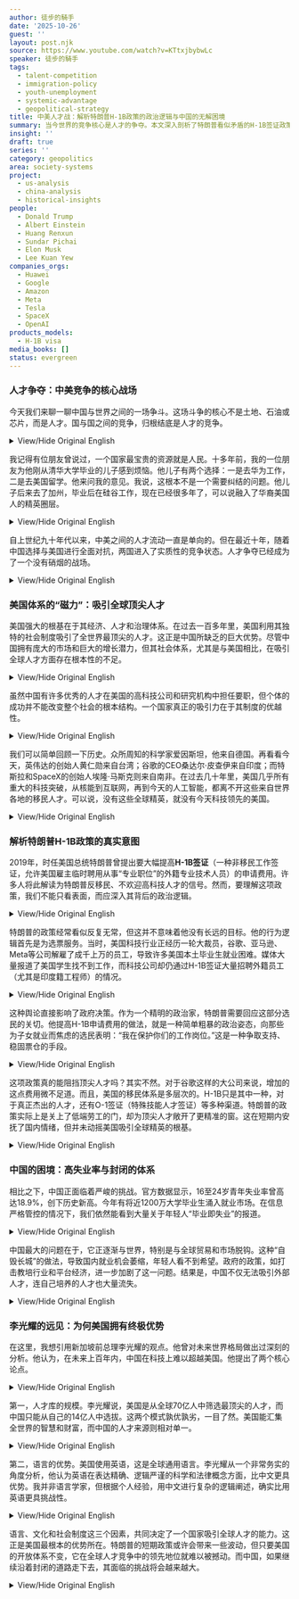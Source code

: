 ```yaml
---
author: 徒步的騎手
date: '2025-10-26'
guest: ''
layout: post.njk
source: https://www.youtube.com/watch?v=KTtxjbybwLc
speaker: 徒步的騎手
tags:
  - talent-competition
  - immigration-policy
  - youth-unemployment
  - systemic-advantage
  - geopolitical-strategy
title: 中美人才战：解析特朗普H-1B政策的政治逻辑与中国的无解困境
summary: 当今世界的竞争核心是人才的争夺。本文深入剖析了特朗普看似矛盾的H-1B签证政策背后的政治逻辑——其本质是为保护美国本土毕业生的就业市场，而非单纯排斥移民。文章对比了美国开放体系吸引全球顶尖人才（如爱因斯坦、马斯克）的巨大优势，与中国在青年高失业率和封闭体系下面临的人才困境。通过引用李光耀的深刻洞见，揭示了为何美国在长期的人才竞争中拥有结构性的、难以撼动的根本优势。
insight: ''
draft: true
series: ''
category: geopolitics
area: society-systems
project:
  - us-analysis
  - china-analysis
  - historical-insights
people:
  - Donald Trump
  - Albert Einstein
  - Huang Renxun
  - Sundar Pichai
  - Elon Musk
  - Lee Kuan Yew
companies_orgs:
  - Huawei
  - Google
  - Amazon
  - Meta
  - Tesla
  - SpaceX
  - OpenAI
products_models:
  - H-1B visa
media_books: []
status: evergreen
---
```

### 人才争夺：中美竞争的核心战场

今天我们来聊一聊中国与世界之间的一场争斗。这场斗争的核心不是土地、石油或芯片，而是人才。国与国之间的竞争，归根结底是人才的竞争。

<details>
<summary>View/Hide Original English</summary>
<p class="english-text">Today, we'll talk about a battle between China and the world. The heart of this battle is not land, oil, or chips, but people—talent. The competition between countries is ultimately a competition for talent.</p>
</details>

我记得有位朋友曾说过，一个国家最宝贵的资源就是人民。十多年前，我的一位朋友为他刚从清华大学毕业的儿子感到烦恼。他儿子有两个选择：一是去华为工作，二是去美国留学。他来问我的意见。我说，这根本不是一个需要纠结的问题。他儿子后来去了加州，毕业后在硅谷工作，现在已经很多年了，可以说融入了华裔美国人的精英圈层。

<details>
<summary>View/Hide Original English</summary>
<p class="english-text">I remember a friend once said that a country's most valuable resource is its people. Over a decade ago, a friend of mine was concerned about his son, who had just graduated from Tsinghua University. His son had two choices: work at Huawei or study in the United States. He asked for my opinion. I told him it wasn't even a question. His son later went to California, worked in Silicon Valley after graduation, and has now been there for many years, integrating into the elite circle of Chinese-Americans.</p>
</details>

自上世纪九十年代以来，中美之间的人才流动一直是单向的。但在最近十年，随着中国选择与美国进行全面对抗，两国进入了实质性的竞争状态。人才争夺已经成为了一个没有硝烟的战场。

<details>
<summary>View/Hide Original English</summary>
<p class="english-text">Since the 1990s, the flow of talent between China and the U.S. has been largely one-way. But in the last decade, as China has chosen to engage in comprehensive competition with the United States, the two countries have entered a state of substantial rivalry. The battle for talent has become a silent battlefield.</p>
</details>

### 美国体系的“磁力”：吸引全球顶尖人才

美国强大的根基在于其经济、人才和治理体系。在过去一百多年里，美国利用其独特的社会制度吸引了全世界最顶尖的人才。这正是中国所缺乏的巨大优势。尽管中国拥有庞大的市场和巨大的增长潜力，但其社会体系，尤其是与美国相比，在吸引全球人才方面存在根本性的不足。

<details>
<summary>View/Hide Original English</summary>
<p class="english-text">America's strength is rooted in its economic, human, and governmental systems. For over 100 years, the U.S. has used its unique social system to attract the world's top talent. This is a huge advantage that China lacks. Although China has a vast market and enormous growth potential, its social system, especially when compared to the U.S., has fundamental shortcomings in attracting global talent.</p>
</details>

虽然中国有许多优秀的人才在美国的高科技公司和研究机构中担任要职，但个体的成功并不能改变整个社会的根本结构。一个国家真正的吸引力在于其制度的优越性。

<details>
<summary>View/Hide Original English</summary>
<p class="english-text">While many talented individuals from China hold key positions in America's high-tech companies and research institutions, the success of individuals cannot change the fundamental structure of an entire society. A country's true appeal lies in the superiority of its system.</p>
</details>

我们可以简单回顾一下历史。众所周知的科学家爱因斯坦，他来自德国。再看看今天，英伟达的创始人黄仁勋来自台湾；谷歌的CEO桑达尔·皮查伊来自印度；而特斯拉和SpaceX的创始人埃隆·马斯克则来自南非。在过去几十年里，美国几乎所有重大的科技突破，从核能到互联网，再到今天的人工智能，都离不开这些来自世界各地的移民人才。可以说，没有这些全球精英，就没有今天科技领先的美国。

<details>
<summary>View/Hide Original English</summary>
<p class="english-text">We can simply look at history. The renowned scientist Albert Einstein came from Germany. Looking at today, NVIDIA's founder, Jensen Huang, is from Taiwan; Google's CEO, Sundar Pichai, is from India; and the founder of Tesla and SpaceX, Elon Musk, is from South Africa. Over the past several decades, nearly all major technological breakthroughs in the U.S., from nuclear energy and the internet to today's artificial intelligence, have been driven by these immigrant talents from all over the world. It can be said that without these global elites, there would be no technologically advanced America today.</p>
</details>

### 解析特朗普H-1B政策的真实意图

2019年，时任美国总统特朗普曾提出要大幅提高**H-1B签证**（一种非移民工作签证，允许美国雇主临时聘用从事“专业职位”的外籍专业技术人员）的申请费用。许多人将此解读为特朗普反移民、不欢迎高科技人才的信号。然而，要理解这项政策，我们不能只看表面，而应深入其背后的政治逻辑。

<details>
<summary>View/Hide Original English</summary>
<p class="english-text">In 2019, then-President Donald Trump proposed a significant increase in the application fees for the **H-1B visa** (a non-immigrant work visa that allows U.S. employers to temporarily employ foreign workers in specialty occupations). Many interpreted this as a sign of Trump's anti-immigrant stance and his unwelcoming attitude toward high-tech talent. However, to understand this policy, we must look beyond the surface and delve into its underlying political logic.</p>
</details>

特朗普的政策经常看似反复无常，但这并不意味着他没有长远的目标。他的行为逻辑首先是为选票服务。当时，美国科技行业正经历一轮大裁员，谷歌、亚马逊、Meta等公司解雇了成千上万的员工，导致许多美国本土毕业生就业困难。媒体大量报道了美国学生找不到工作，而科技公司却仍通过H-1B签证大量招聘外籍员工（尤其是印度籍工程师）的情况。

<details>
<summary>View/Hide Original English</summary>
<p class="english-text">Trump's policies often appear inconsistent, but this doesn't mean he lacks a long-term goal. His actions are primarily driven by the pursuit of votes. At that time, the U.S. tech industry was undergoing major layoffs. Companies like Google, Amazon, and Meta let go of tens of thousands of employees, making it difficult for many American graduates to find jobs. The media widely reported on the situation where American students struggled to find work while tech companies continued to hire large numbers of foreign workers, particularly Indian engineers, through the H-1B visa program.</p>
</details>

这种舆论直接影响了政府决策。作为一个精明的政治家，特朗普需要回应这部分选民的关切。他提高H-1B申请费用的做法，就是一种简单粗暴的政治姿态，向那些为子女就业而焦虑的选民表明：“我在保护你们的工作岗位。”这是一种争取支持、稳固票仓的手段。

<details>
<summary>View/Hide Original English</summary>
<p class="english-text">This public opinion directly influenced government policy. As a shrewd politician, Trump needed to respond to the concerns of this voter base. His move to raise H-1B application fees was a simple and direct political gesture to tell voters anxious about their children's employment: "I am protecting your jobs." It was a tactic to gain support and solidify his voter base.</p>
</details>

这项政策真的能阻挡顶尖人才吗？其实不然。对于谷歌这样的大公司来说，增加的这点费用微不足道。而且，美国的移民体系是多层次的。H-1B只是其中一种，对于真正杰出的人才，还有O-1签证（特殊技能人才签证）等多种渠道。特朗普的政策实际上是关上了低端劳工的门，却为顶尖人才敞开了更精准的窗。这在短期内安抚了国内情绪，但并未动摇美国吸引全球精英的根基。

<details>
<summary>View/Hide Original English</summary>
<p class="english-text">Does this policy actually deter top talent? Not really. For large corporations like Google, the increased fees are negligible. Furthermore, the U.S. immigration system is multi-layered. The H-1B is just one pathway; for truly exceptional individuals, there are other channels like the O-1 visa (for individuals with extraordinary ability or achievement). Trump's policy effectively closed the door for lower-skilled labor while opening a more precise window for top-tier talent. It appeased domestic sentiment in the short term without shaking the foundation of America's ability to attract global elites.</p>
</details>

### 中国的困境：高失业率与封闭的体系

相比之下，中国正面临着严峻的挑战。官方数据显示，16至24岁青年失业率曾高达18.9%，创下历史新高。今年有将近1200万大学毕业生涌入就业市场。在信息严格管控的情况下，我们依然能看到大量关于年轻人“毕业即失业”的报道。

<details>
<summary>View/Hide Original English</summary>
<p class="english-text">In contrast, China is facing severe challenges. Official data showed that the youth unemployment rate for ages 16 to 24 once reached a record high of 18.9%. This year, nearly 12 million university graduates are entering the job market. Even with strict information control, we can still see numerous reports about young people facing unemployment right after graduation.</p>
</details>

中国最大的问题在于，它正逐渐与世界，特别是与全球贸易和市场脱钩。这种“自毁长城”的做法，导致国内就业机会萎缩，年轻人看不到希望。政府的政策，如打击教培行业和平台经济，进一步加剧了这一问题。结果是，中国不仅无法吸引外部人才，连自己培养的人才也大量流失。

<details>
<summary>View/Hide Original English</summary>
<p class="english-text">China's biggest problem is its gradual decoupling from the world, especially from global trade and markets. This practice of "destroying its own great wall" has led to shrinking domestic job opportunities, leaving young people with little hope. Government policies, such as cracking down on the education and tech platform industries, have further exacerbated the problem. As a result, China is not only failing to attract external talent but is also losing the talent it cultivates.</p>
</details>

### 李光耀的远见：为何美国拥有终极优势

在这里，我想引用新加坡前总理李光耀的观点。他曾对未来世界格局做出过深刻的分析。他认为，在未来上百年内，中国在科技上难以超越美国。他提出了两个核心论点。

<details>
<summary>View/Hide Original English</summary>
<p class="english-text">Here, I want to quote the former Prime Minister of Singapore, Lee Kuan Yew. He once offered a profound analysis of the future world order. He believed that China would find it difficult to surpass the United States in technology within the next century. He raised two core arguments.</p>
</details>

第一，人才库的规模。李光耀说，美国是从全球70亿人中筛选最顶尖的人才，而中国只能从自己的14亿人中选拔。这两个模式孰优孰劣，一目了然。美国能汇集全世界的智慧和财富，而中国的人才来源则相对单一。

<details>
<summary>View/Hide Original English</summary>
<p class="english-text">First, the size of the talent pool. Lee Kuan Yew said that America selects the best talent from a global population of 7 billion people, whereas China can only select from its own population of 1.4 billion. The superiority of one model over the other is clear. The United States can gather the world's intelligence and wealth, while China's talent sources are relatively limited.</p>
</details>

第二，语言的优势。美国使用英语，这是全球通用语言。李光耀从一个非常务实的角度分析，他认为英语在表达精确、逻辑严谨的科学和法律概念方面，比中文更具优势。我并非语言学家，但根据个人经验，用中文进行复杂的逻辑阐述，确实比用英语更具挑战性。

<details>
<summary>View/Hide Original English</summary>
<p class="english-text">Second, the advantage of language. The United States uses English, which is the global lingua franca. From a very pragmatic perspective, Lee Kuan Yew analyzed that English has an advantage over Chinese in expressing precise, logically rigorous scientific and legal concepts. I am not a linguist, but based on personal experience, conducting complex logical arguments in Chinese is indeed more challenging than in English.</p>
</details>

语言、文化和社会制度这三个因素，共同决定了一个国家吸引全球人才的能力。这正是美国最根本的优势所在。特朗普的短期政策或许会带来一些波动，但只要美国的开放体系不变，它在全球人才竞争中的领先地位就难以被撼动。而中国，如果继续沿着封闭的道路走下去，其面临的挑战将会越来越大。

<details>
<summary>View/Hide Original English</summary>
<p class="english-text">These three factors—language, culture, and social system—collectively determine a country's ability to attract global talent. This is America's most fundamental advantage. Trump's short-term policies may cause some fluctuations, but as long as America's open system remains intact, its leading position in the global talent competition will be difficult to challenge. As for China, if it continues on its path of isolation, the challenges it faces will only grow larger.</p>
</details>
